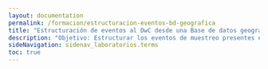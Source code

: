 ```yaml
---
layout: documentation
permalink: /formacion/estructuracion-eventos-bd-geografica
title: "Estructuración de eventos al DwC desde una Base de datos geográfica"
description: "Objetivo: Estructurar los eventos de muestreo presentes en una base de datos geográfica, según el Diccionario Geográfico de la ANLA, para que siga el estándar Darwin Core y cumplan los requisitos de publicación a través del SiB Colombia."
sideNavigation: sidenav_laboratorios.terms
toc: true
---
```

